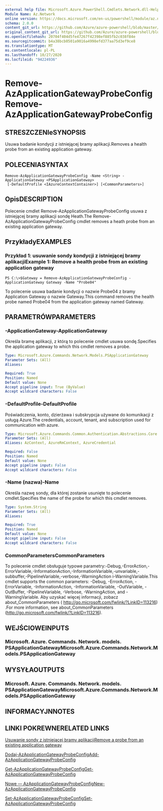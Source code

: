 ```yaml
---
external help file: Microsoft.Azure.PowerShell.Cmdlets.Network.dll-Help.xml
Module Name: Az.Network
online version: https://docs.microsoft.com/en-us/powershell/module/az.network/remove-azapplicationgatewayprobeconfig
schema: 2.0.0
content_git_url: https://github.com/Azure/azure-powershell/blob/master/src/Network/Network/help/Remove-AzApplicationGatewayProbeConfig.md
original_content_git_url: https://github.com/Azure/azure-powershell/blob/master/src/Network/Network/help/Remove-AzApplicationGatewayProbeConfig.md
ms.openlocfilehash: 20704f404d5fe47267f42398ef885fb2c038f84e
ms.sourcegitcommit: b4a38bcb0501a9016a4998efd377aa75d3ef9ce8
ms.translationtype: MT
ms.contentlocale: pl-PL
ms.lasthandoff: 10/27/2020
ms.locfileid: "94224936"
---
```

# <span data-ttu-id="5cf39-101">Remove-AzApplicationGatewayProbeConfig</span><span class="sxs-lookup"><span data-stu-id="5cf39-101">Remove-AzApplicationGatewayProbeConfig</span></span>

## <span data-ttu-id="5cf39-102">STRESZCZENIe</span><span class="sxs-lookup"><span data-stu-id="5cf39-102">SYNOPSIS</span></span>
<span data-ttu-id="5cf39-103">Usuwa badanie kondycji z istniejącej bramy aplikacji.</span><span class="sxs-lookup"><span data-stu-id="5cf39-103">Removes a health probe from an existing application gateway.</span></span>

## <span data-ttu-id="5cf39-104">POLECENIA</span><span class="sxs-lookup"><span data-stu-id="5cf39-104">SYNTAX</span></span>

```
Remove-AzApplicationGatewayProbeConfig -Name <String> -ApplicationGateway <PSApplicationGateway>
 [-DefaultProfile <IAzureContextContainer>] [<CommonParameters>]
```

## <span data-ttu-id="5cf39-105">Opis</span><span class="sxs-lookup"><span data-stu-id="5cf39-105">DESCRIPTION</span></span>
<span data-ttu-id="5cf39-106">Polecenie cmdlet Remove-AzApplicationGatewayProbeConfig usuwa z istniejącej bramy aplikacji sondę Heath.</span><span class="sxs-lookup"><span data-stu-id="5cf39-106">The Remove-AzApplicationGatewayProbeConfig cmdlet removes a heath probe from an existing application gateway.</span></span>

## <span data-ttu-id="5cf39-107">Przykłady</span><span class="sxs-lookup"><span data-stu-id="5cf39-107">EXAMPLES</span></span>

### <span data-ttu-id="5cf39-108">Przykład 1: usuwanie sondy kondycji z istniejącej bramy aplikacji</span><span class="sxs-lookup"><span data-stu-id="5cf39-108">Example 1: Remove a health probe from an existing application gateway</span></span>
```
PS C:\>$Gateway = Remove-AzApplicationGatewayProbeConfig -ApplicationGateway Gateway -Name "Probe04"
```

<span data-ttu-id="5cf39-109">To polecenie usuwa badanie kondycji o nazwie Probe04 z bramy Application Gateway o nazwie Gateway.</span><span class="sxs-lookup"><span data-stu-id="5cf39-109">This command removes the health probe named Probe04 from the application gateway named Gateway.</span></span>

## <span data-ttu-id="5cf39-110">PARAMETRÓW</span><span class="sxs-lookup"><span data-stu-id="5cf39-110">PARAMETERS</span></span>

### <span data-ttu-id="5cf39-111">-ApplicationGateway</span><span class="sxs-lookup"><span data-stu-id="5cf39-111">-ApplicationGateway</span></span>
<span data-ttu-id="5cf39-112">Określa bramę aplikacji, z którą to polecenie cmdlet usuwa sondę.</span><span class="sxs-lookup"><span data-stu-id="5cf39-112">Specifies the application gateway to which this cmdlet removes a probe.</span></span>

```yaml
Type: Microsoft.Azure.Commands.Network.Models.PSApplicationGateway
Parameter Sets: (All)
Aliases:

Required: True
Position: Named
Default value: None
Accept pipeline input: True (ByValue)
Accept wildcard characters: False
```

### <span data-ttu-id="5cf39-113">-DefaultProfile</span><span class="sxs-lookup"><span data-stu-id="5cf39-113">-DefaultProfile</span></span>
<span data-ttu-id="5cf39-114">Poświadczenia, konto, dzierżawa i subskrypcja używane do komunikacji z usługą Azure.</span><span class="sxs-lookup"><span data-stu-id="5cf39-114">The credentials, account, tenant, and subscription used for communication with azure.</span></span>

```yaml
Type: Microsoft.Azure.Commands.Common.Authentication.Abstractions.Core.IAzureContextContainer
Parameter Sets: (All)
Aliases: AzContext, AzureRmContext, AzureCredential

Required: False
Position: Named
Default value: None
Accept pipeline input: False
Accept wildcard characters: False
```

### <span data-ttu-id="5cf39-115">-Name (nazwa)</span><span class="sxs-lookup"><span data-stu-id="5cf39-115">-Name</span></span>
<span data-ttu-id="5cf39-116">Określa nazwę sondy, dla której zostanie usunięte to polecenie cmdlet.</span><span class="sxs-lookup"><span data-stu-id="5cf39-116">Specifies the name of the probe for which this cmdlet removes.</span></span>

```yaml
Type: System.String
Parameter Sets: (All)
Aliases:

Required: True
Position: Named
Default value: None
Accept pipeline input: False
Accept wildcard characters: False
```

### <span data-ttu-id="5cf39-117">CommonParameters</span><span class="sxs-lookup"><span data-stu-id="5cf39-117">CommonParameters</span></span>
<span data-ttu-id="5cf39-118">To polecenie cmdlet obsługuje typowe parametry:-Debug,-ErrorAction,-ErrorVariable,-InformationAction,-InformationVariable,-unvariable,-subbuffer,-PipelineVariable,-verbose,-WarningAction i-WarningVariable.</span><span class="sxs-lookup"><span data-stu-id="5cf39-118">This cmdlet supports the common parameters: -Debug, -ErrorAction, -ErrorVariable, -InformationAction, -InformationVariable, -OutVariable, -OutBuffer, -PipelineVariable, -Verbose, -WarningAction, and -WarningVariable.</span></span> <span data-ttu-id="5cf39-119">Aby uzyskać więcej informacji, zobacz about_CommonParameters ( http://go.microsoft.com/fwlink/?LinkID=113216) .</span><span class="sxs-lookup"><span data-stu-id="5cf39-119">For more information, see about_CommonParameters (http://go.microsoft.com/fwlink/?LinkID=113216).</span></span>

## <span data-ttu-id="5cf39-120">WEJŚCIOWE</span><span class="sxs-lookup"><span data-stu-id="5cf39-120">INPUTS</span></span>

### <span data-ttu-id="5cf39-121">Microsoft. Azure. Commands. Network. models. PSApplicationGateway</span><span class="sxs-lookup"><span data-stu-id="5cf39-121">Microsoft.Azure.Commands.Network.Models.PSApplicationGateway</span></span>

## <span data-ttu-id="5cf39-122">WYSYŁA</span><span class="sxs-lookup"><span data-stu-id="5cf39-122">OUTPUTS</span></span>

### <span data-ttu-id="5cf39-123">Microsoft. Azure. Commands. Network. models. PSApplicationGateway</span><span class="sxs-lookup"><span data-stu-id="5cf39-123">Microsoft.Azure.Commands.Network.Models.PSApplicationGateway</span></span>

## <span data-ttu-id="5cf39-124">INFORMACYJN</span><span class="sxs-lookup"><span data-stu-id="5cf39-124">NOTES</span></span>

## <span data-ttu-id="5cf39-125">LINKI POKREWNE</span><span class="sxs-lookup"><span data-stu-id="5cf39-125">RELATED LINKS</span></span>

[<span data-ttu-id="5cf39-126">Usuwanie sondy z istniejącej bramy aplikacji</span><span class="sxs-lookup"><span data-stu-id="5cf39-126">Remove a probe from an existing application gateway</span></span>](https://azure.microsoft.com/en-us/documentation/articles/application-gateway-create-probe-ps/#remove-a-probe-from-an-existing-application-gateway)

[<span data-ttu-id="5cf39-127">Dodaj-AzApplicationGatewayProbeConfig</span><span class="sxs-lookup"><span data-stu-id="5cf39-127">Add-AzApplicationGatewayProbeConfig</span></span>](./Add-AzApplicationGatewayProbeConfig.md)

[<span data-ttu-id="5cf39-128">Get-AzApplicationGatewayProbeConfig</span><span class="sxs-lookup"><span data-stu-id="5cf39-128">Get-AzApplicationGatewayProbeConfig</span></span>](./Get-AzApplicationGatewayProbeConfig.md)

[<span data-ttu-id="5cf39-129">Nowe — AzApplicationGatewayProbeConfig</span><span class="sxs-lookup"><span data-stu-id="5cf39-129">New-AzApplicationGatewayProbeConfig</span></span>](./New-AzApplicationGatewayProbeConfig.md)

[<span data-ttu-id="5cf39-130">Set-AzApplicationGatewayProbeConfig</span><span class="sxs-lookup"><span data-stu-id="5cf39-130">Set-AzApplicationGatewayProbeConfig</span></span>](./Set-AzApplicationGatewayProbeConfig.md)

